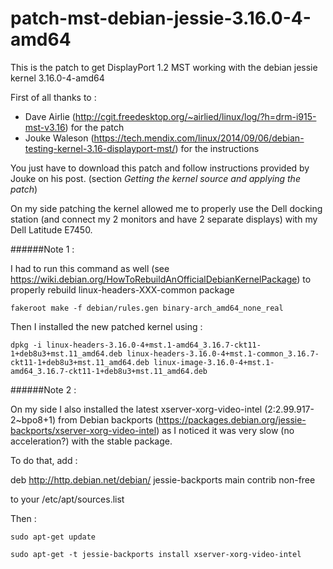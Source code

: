 # patch-mst-debian-jessie-3.16.0-4-amd64
This is the patch to get DisplayPort 1.2 MST working with the debian jessie kernel 3.16.0-4-amd64

First of all thanks to :
- Dave Airlie (http://cgit.freedesktop.org/~airlied/linux/log/?h=drm-i915-mst-v3.16) for the patch
- Jouke Waleson (https://tech.mendix.com/linux/2014/09/06/debian-testing-kernel-3.16-displayport-mst/) for the instructions

You just have to download this patch and follow instructions provided by Jouke on his post. (section *Getting the kernel source and applying the patch*)

On my side patching the kernel allowed me to properly use the Dell docking station (and connect my 2 monitors and have 2 separate displays) with my Dell Latitude E7450.

######Note 1 :

I had to run this command as well (see https://wiki.debian.org/HowToRebuildAnOfficialDebianKernelPackage) to properly rebuild linux-headers-XXX-common package

`fakeroot make -f debian/rules.gen binary-arch_amd64_none_real`

Then I installed the new patched kernel using :

`dpkg -i linux-headers-3.16.0-4+mst.1-amd64_3.16.7-ckt11-1+deb8u3+mst.11_amd64.deb linux-headers-3.16.0-4+mst.1-common_3.16.7-ckt11-1+deb8u3+mst.11_amd64.deb linux-image-3.16.0-4+mst.1-amd64_3.16.7-ckt11-1+deb8u3+mst.11_amd64.deb`

######Note 2 :

On my side I also installed the latest xserver-xorg-video-intel (2:2.99.917-2~bpo8+1) from Debian backports (https://packages.debian.org/jessie-backports/xserver-xorg-video-intel) as I noticed it was very slow (no acceleration?) with the stable package.

To do that, add : 

deb http://http.debian.net/debian/ jessie-backports main contrib non-free

to your /etc/apt/sources.list

Then :

`sudo apt-get update`

`sudo apt-get -t jessie-backports install xserver-xorg-video-intel`
